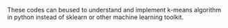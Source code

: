 These codes can beused to understand and implement k-means algorithm in python instead of sklearn or other machine learning toolkit.
